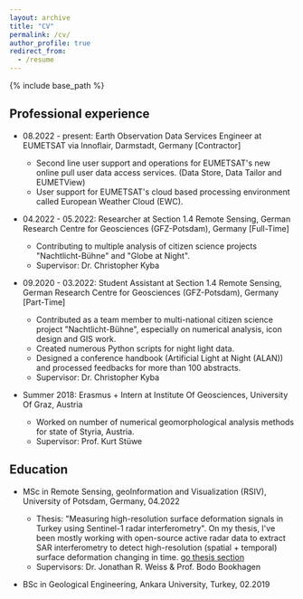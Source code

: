 ```yaml
---
layout: archive
title: "CV"
permalink: /cv/
author_profile: true
redirect_from:
  - /resume
---
```


{% include base_path %}

## Professional experience
* 08.2022 - present: Earth Observation Data Services Engineer at EUMETSAT via Innoflair, Darmstadt, Germany [Contractor]
  * Second line user support and operations for EUMETSAT's new online pull user data access services. (Data Store, Data Tailor and EUMETView)
  * User support for EUMETSAT's cloud based processing environment called European Weather Cloud (EWC).

* 04.2022 - 05.2022: Researcher at Section 1.4 Remote Sensing, German Research Centre for Geosciences (GFZ-Potsdam), Germany [Full-Time]
  * Contributing to multiple analysis of citizen science projects "Nachtlicht-Bühne" and "Globe at Night".
  * Supervisor: Dr. Christopher Kyba

* 09.2020 - 03.2022: Student Assistant at Section 1.4 Remote Sensing, German Research Centre for Geosciences (GFZ-Potsdam), Germany [Part-Time]
  * Contributed as a team member to multi-national citizen science project "Nachtlicht-Bühne", especially on numerical analysis, icon design and GIS work.
  * Created numerous Python scripts for night light data.
  * Designed a conference handbook (Artificial Light at Night (ALAN)) and processed feedbacks for more than 100 abstracts.
  * Supervisor: Dr. Christopher Kyba

* Summer 2018: Erasmus + Intern at Institute Of Geosciences, University Of Graz, Austria
  * Worked on number of numerical geomorphological analysis methods for state of Styria, Austria.
  * Supervisor: Prof. Kurt Stüwe
  
## Education
* MSc in Remote Sensing, geoInformation and Visualization (RSIV), University of Potsdam, Germany,  04.2022
  * Thesis: "Measuring high-resolution surface deformation signals in Turkey using Sentinel-1 radar interferometry". On my thesis, I've been mostly working with open-source active radar data to extract SAR interferometry to detect high-resolution (spatial + temporal) surface deformation changing in time. [go thesis section](https://yigit.rocks/thesis/)
  * Supervisors: Dr. Jonathan R. Weiss & Prof. Bodo Bookhagen

* BSc in Geological Engineering, Ankara University, Turkey, 02.2019
